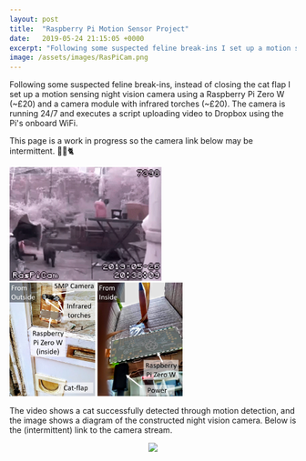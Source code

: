 ```yaml
---
layout: post
title:  "Raspberry Pi Motion Sensor Project"
date:   2019-05-24 21:15:05 +0000
excerpt: "Following some suspected feline break-ins I set up a motion sensing night vision camera using a Raspberry Pi Zero W (~£20) and..."
image: /assets/images/RasPiCam.png
---
```





<html>
<head>
    <style>
        * {
            margin: 0;
            padding: 0;
        }
        .imgbox {
            display: grid;
            height: 100%;
        }
        .center-fit {
            max-width: 100%;
            max-height: 100vh;
            margin: auto;
        }
    </style>
</head>
<body>
Following some suspected feline break-ins, instead of closing the cat flap I set up a motion sensing night vision camera using a Raspberry Pi Zero W (~£20) and a camera module with infrared torches (~£20). The camera is running 24/7 and executes a script uploading video to Dropbox using the Pi's onboard WiFi.


This page is a work in progress so the camera link below may be intermittent. 
🦇📸🐈



</body>
</html>


<div class="center">
<img src="/assets/images/20-38-09.gif" alt="drawing" height="200"/><img src="/assets/images/Slide1aa.jpg" alt="drawing" height="200"/>
</div>

The video shows a cat successfully detected through motion detection, and the image shows a diagram of the constructed night vision camera. Below is the (intermittent) link to the camera stream.

    
        


<html>
<head>
    <style>
        * {
            margin: 0;
            padding: 0;
        }
        .imgbox {
            display: grid;
            height: 100%;
        }
        .center-fit {
            max-width: 100%;
            max-height: 100vh;
            margin: auto;
        }
    </style>
</head>
<body>


   
<div class="imgbox">
    <img class="center-fit" src='https://drive.google.com/uc?id=1g7hKykFXuAQ5-Or2tYNEsvyTTqy6461Z&export=download'>    
</div>
</body>
</html>






